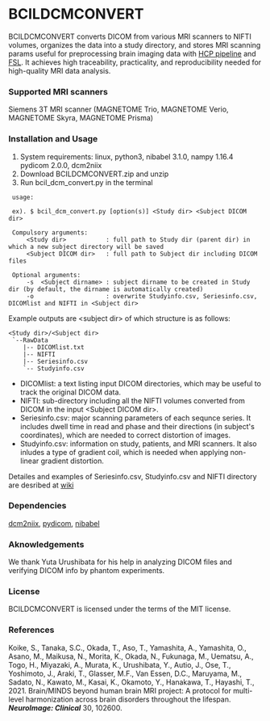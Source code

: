 # BCILDCMCONVERT

BCILDCMCONVERT converts DICOM from various MRI scanners to NIFTI volumes, organizes the data into a study directory, and stores MRI scanning params useful for preprocessing brain imaging data with [HCP pipeline][] and [FSL][]. It achieves high traceability, practicality, and reproducibility needed for high-quality MRI data analysis.

[HCP pipeline]: https://github.com/Washington-University/HCPpipelines "HCP pipeline"
[FSL]: https://fsl.fmrib.ox.ac.uk/fsl "FSL"


### Supported MRI scanners
Siemens 3T MRI scanner (MAGNETOME Trio, MAGNETOME Verio, MAGNETOME Skyra, MAGNETOME Prisma)

### Installation and Usage
1. System requirements: linux, python3, nibabel 3.1.0, nampy 1.16.4 pydicom 2.0.0, dcm2niix
2. Download BCILDCMCONVERT.zip and unzip
3. Run bcil_dcm_convert.py in the terminal

``` 
 usage:
 
 ex). $ bcil_dcm_convert.py [option(s)] <Study dir> <Subject DICOM dir>
 
 Compulsory arguments:
     <Study dir>           : full path to Study dir (parent dir) in which a new subject directory will be saved
     <Subject DICOM dir>   : full path to Subject dir including DICOM files 
 
 Optional arguments:
     -s  <Subject dirname> : subject dirname to be created in Study dir (by default, the dirname is automatically created)
     -o                    : overwrite Studyinfo.csv, Seriesinfo.csv, DICOMlist and NIFTI in <Subject dir>
```

Example outputs are \<subject dir\> of which structure is as follows:

```
<Study dir>/<Subject dir>  
 `--RawData  
    |-- DICOMlist.txt   
    |-- NIFTI  
    |-- Seriesinfo.csv  
    `-- Studyinfo.csv  
```

- DICOMlist: a text listing input DICOM directories, which may be useful to track the original DICOM data.  
- NIFTI: sub-directory including all the NIFTI volumes converted from DICOM in the input \<Subject DICOM dir\>.  
- Seriesinfo.csv: major scanning parameters of each sequnce series. It includes dwell time in read and phase and their directions (in subject's coordinates), which are needed to correct distortion of images.  
- Studyinfo.csv: information on study, patients, and MRI scanners. It also inludes a type of gradient coil, which is needed when applying non-linear gradient distortion.  
  
Detailes and examples of Seriesinfo.csv, Studyinfo.csv and NIFTI directory are desribed at [wiki][]

[wiki]: https://github.com/RIKEN-BCIL/BCILDCMCONVERT/wiki "wiki"


### Dependencies
[dcm2niix][], [pydicom][], [nibabel][]

### Aknowledgements
We thank Yuta Urushibata for his help in analyzing DICOM files and verifying DICOM info by phantom experiments.

### License
BCILDCMCONVERT is licensed under the terms of the MIT license.

[dcm2niix]: https://github.com/rordenlab/dcm2niix "dcm2niix"
[pydicom]: https://github.com/pydicom/pydicom "pydicom"
[nibabel]: https://github.com/nipy/nibabel "nibabel"

### References
Koike, S., Tanaka, S.C., Okada, T., Aso, T., Yamashita, A., Yamashita, O., Asano, M., Maikusa, N., Morita, K., Okada, N., Fukunaga, M., Uematsu, A., Togo, H., Miyazaki, A., Murata, K., Urushibata, Y., Autio, J., Ose, T., Yoshimoto, J., Araki, T., Glasser, M.F., Van Essen, D.C., Maruyama, M., Sadato, N., Kawato, M., Kasai, K., Okamoto, Y., Hanakawa, T., Hayashi, T., 2021. Brain/MINDS beyond human brain MRI project: A protocol for multi-level harmonization across brain disorders throughout the lifespan. _**NeuroImage: Clinical**_ 30, 102600.

[DOI]: https://doi.org/10.1016/j.nicl.2021.102600 "DOI"

